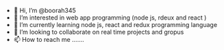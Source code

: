 - 👋 Hi, I’m @boorah345
- 👀 I’m interested in  web app programming (node js, rdeux and react )
- 🌱 I’m currently learning node js, react and redux programming language
- 💞️ I’m looking to collaborate on real time projects and gropus
- 📫 How to reach me .......

<!---
boorah345/boorah345 is a ✨ special ✨ repository because its `README.md` (this file) appears on your GitHub profile.
You can click the Preview link to take a look at your changes.
--->
